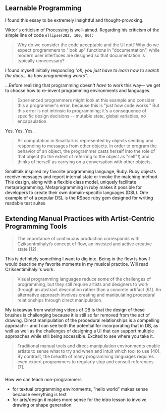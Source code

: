 ## Learnable Programming

I found this essay to be extremely insightful and thought-provoking.

Viktor's criticism of Processing is well-aimed. Regarding his criticism of the simple line of code `ellipse(202, 100, 80)`:
> Why do we consider the code acceptable and the UI not? Why do we expect programmers to "look up" functions in "documentation", while modern user interfaces are designed so that documentation is typically unnecessary?

 I found myself initially responding _"oh, you just have to learn how to search the docs... its how programming works"_...

...Before realizing that programming doesn't _have_ to work this way-- we get to choose how to re-invent programming environments and languages.

> Experienced programmers might look at this example and consider this a programmer's error, because this is "just how code works." But this error is not intrinsic to programming; it's a consequence of specific design decisions -- mutable state, global variables, no encapsulation.

Yes. Yes. Yes.


> All computation in Smalltalk is represented by objects sending and responding to messages from other objects. In order to program the behavior of an object, the programmer casts herself into the role of that object (to the extent of referring to the object as "self"!) and thinks of herself as carrying on a conversation with other objects.

Smalltalk inspired my favorite programming language, Ruby. Ruby objects receive messages and report internal state or invoke the matching method. This design, along with a flexible class model, uniquely facilitate metaprogramming. Metaprogramming in ruby makes it possible for developers to create their own domain-specific languages (DSL). One example of of a popular DSL is the RSpec ruby gem designed for writing readable test suites.

## Extending Manual Practices with Artist-Centric Programming Tools

> The importance of continuous production corresponds with Cziksentmihalyi’s concept of flow, an invested and active creative state [12].

This is definitely something I want to dig into. Being in the flow is how I would describe my favorite moments in my musical practice. Will read Cziksentimihalyi's work.

> Visual programming languages reduce some of the challenges
of programming, but they still require artists and designers to
work through an abstract description rather than a concrete
artifact [61]. An alternative approach involves creating and
manipulating procedural relationships through direct manipulation.

My takeaway from watching videos of DB is that the design of these brushes is challenging because it is still so far removed from the act of drawing. Direct manipulation of the procedural relationships is a compelling approach-- and I can see both the potential for incorporating that in DB, as well as well as the challenges of designing a UI that can support multiple approaches while still being accessible. Excited to see where you take it.

> Traditional manual tools and direct-manipulation
environments enable artists to sense what to try and when and
intuit which tool to use [40]. By contrast, the breadth of many
programming languages requires even expert programmers to
regularly stop and consult references [7].

###

How we can teach non-programmers

- for textual programming environments, "hello world" makes sense because everything is text
- for arts/design it makes more sense for the intro lesson to involve
  drawing or shape generation
